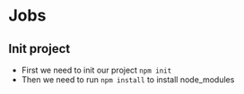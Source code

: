 # Jobs
## Init project
- First we need to init our project <code>npm init</code>
- Then we need to run <code>npm install</code> to install node_modules